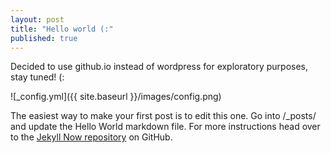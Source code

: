 ```yaml
---
layout: post
title: "Hello world (:"
published: true
---
```



Decided to use github.io instead of wordpress for exploratory purposes, stay tuned! (:

![_config.yml]({{ site.baseurl }}/images/config.png)

The easiest way to make your first post is to edit this one. Go into /_posts/ and update the Hello World markdown file. For more instructions head over to the [Jekyll Now repository](https://github.com/barryclark/jekyll-now) on GitHub.
